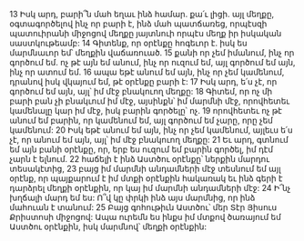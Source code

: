 13 Իսկ արդ, բարի՞ն մահ եղաւ ինձ համար. քա՛ւ լիցի. այլ մեղքը, օգտագործելով ինչ որ բարի է, ինձ մահ պատճառեց, որպէսզի պատուիրանի միջոցով մեղքը յայտնուի որպէս մեղք իր իսկական սաստկութեամբ: 14 Գիտենք, որ օրէնքը հոգեւոր է. իսկ ես մարմնաւոր եմ՝ մեղքին վաճառուած. 15 քանի որ չեմ իմանում, ինչ որ գործում եմ. ոչ թէ այն եմ անում, ինչ որ ուզում եմ, այլ գործում եմ այն, ինչ որ ատում եմ. 16 ապա եթէ անում եմ այն, ինչ որ չեմ կամենում, դրանով իսկ վկայում եմ, թէ օրէնքը բարի է: 17 Իսկ արդ, ե՛ս չէ, որ գործում եմ այն, այլ՝ իմ մէջ բնակուող մեղքը: 18 Գիտեմ, որ ոչ մի բարի բան չի բնակւում իմ մէջ, այսինքն՝ իմ մարմնի մէջ, որովհետեւ կամենալը կար իմ մէջ, իսկ բարին գործելը՝ ոչ. 19 որովհետեւ ոչ թէ անում եմ բարին, որ կամենում եմ, այլ գործում եմ չարը, որը չեմ կամենում: 20 Իսկ եթէ անում եմ այն, ինչ որ չեմ կամենում, այլեւս ե՛ս չէ, որ անում եմ այն, այլ՝ իմ մէջ բնակուող մեղքը: 21 Եւ արդ, գտնում եմ այն բանի օրէնքը, որ, երբ ես ուզում եմ բարին գործել, իմ դէմ չարն է ելնում. 22 հաճելի է ինձ Աստծու օրէնքը՝ ներքին մարդու տեսակէտից, 23 բայց իմ մարմնի անդամների մէջ տեսնում եմ այլ օրէնք, որ պայքարում է իմ մտքի օրէնքին հակառակ եւ ինձ գերի է դարձրել մեղքի օրէնքին, որ կայ իմ մարմնի անդամների մէջ: 24 Ի՜նչ խղճալի մարդ եմ ես: Ո՞վ կը փրկի ինձ այս մարմնից, որ ինձ մահուան է տանում: 25 Բայց գոհութիւն Աստծու՝ մեր Տէր Յիսուս Քրիստոսի միջոցով: Ապա ուրեմն ես ինքս իմ մտքով ծառայում եմ Աստծու օրէնքին, իսկ մարմնով՝ մեղքի օրէնքին:
